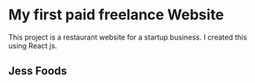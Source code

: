 # My first paid freelance Website

This project is a restaurant website for a startup business. I created this using React js.

## Jess Foods
